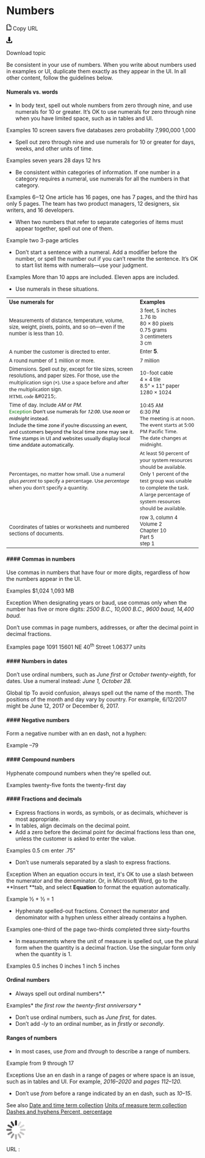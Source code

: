 ﻿# Numbers

![Copy URL](media/numbers/Copy.png)
Copy URL

![Download](media/numbers/Download.png)

Download topic

Be consistent
in your use of numbers. When you write about numbers used in
examples or UI, duplicate them exactly as they appear in the UI. In
all other content, follow the guidelines below.

#### Numerals vs. words

  - In body text, spell out whole numbers from zero through nine, and use numerals for 10 or greater. It’s OK to use numerals for zero through nine when you have limited space, such as in tables and UI. 

Examples
10 screen savers 
five databases 
zero probability 
7,990,000 
1,000 

  - Spell out zero through nine and use numerals for 10 or greater for days, weeks, and other units of time. 

Examples
seven years 
28 days 
12 hrs 

  - Be consistent within categories of information. If one number in a category requires a numeral, use numerals for all the numbers in that category. 

Examples
6‒12 
One article has 16 pages, one has 7 pages, and the third has only 5 pages.
The team has two product managers, 12 designers, six writers, and 16 developers.

  - When two numbers that refer to separate categories of items must appear together, spell out one of them. 

Example two 3-page articles

  - Don’t start a sentence with a numeral.
    Add a modifier before the number, or spell the number out if
    you can’t rewrite the sentence. It’s OK to start list items
    with numerals—use your judgment.

Examples
More than 10 apps are included.
Eleven apps are included. 

  - Use numerals in these situations.

<table>
<tbody>
<tr class="odd">
<td><b>Use numerals for</b></td>
<td><b>Examples</b></td>
</tr>
<tr class="even">
<td><div>
<div>
<span style="font-size:small;">Measurements of distance, temperature, volume, size, weight, pixels, points, and so on—even if the number is less than 10.</span>
</div>
</div></td>
<td><div>
<span style="font-size:small;"></span>
<div>
<span style="font-size:small;">3 feet, 5 inches<br />
</span><span style="font-size:small;"><span style="font-size:small;">1.76 lb<br />
</span><span style="font-size:small;">80 × 80 pixels<br />
</span></span><span style="font-size:small;">0.75 grams<br />
</span><span style="font-size:small;">3 centimeters<br />
3 cm</span>
</div>
</div></td>
</tr>
<tr class="odd">
<td><div>
<span style="font-size:small;">A number the customer is directed to enter.</span>
</div></td>
<td><div>
<span style="font-size:small;">Enter </span><b>5</b><span style="font-family:Segoe UI;font-size:small;">.</span>
</div></td>
</tr>
<tr class="even">
<td><div>
<span style="font-size:small;">A round number of 1 million or more.</span>
</div></td>
<td><div>
<span style="font-size:small;">7 million</span>
</div></td>
</tr>
<tr class="odd">
<td><div>
<span style="font-size:small;">Dimensions. Spell out </span><em><span style="font-size:small;">by</span></em><span style="font-size:small;">, except for tile sizes, screen resolutions, and paper sizes. For those, use </span><span style="font-family:&#39;Segoe UI&#39;;font-size:small;">the multiplication sign (×). Use a space before and after the multiplicat</span><span style="font-size:small;">ion sign.</span><br />
<span style="color:#000000;font-family:Segoe UI Semibold;font-size:small;">HTML code </span><span style="font-size:small;">&amp;#0215;.</span>
</div></td>
<td><div>
<span style="font-size:small;">10-foot cable </span><br />
<span style="font-size:small;">4 </span><span style="font-size:small;">×</span> <span style="font-size:small;">4 tile </span><br />
<span style="font-size:small;">8.5&quot; </span><span style="font-size:small;">×</span><span style="font-size:small;"> 11&quot; paper </span><br />
<span style="font-size:small;">1280 × 1024</span>
</div></td>
</tr>
<tr class="even">
<td><div>
<span style="font-size:small;">Time of day. Include <em>AM</em> or <em>PM.</em></span><br />
<span style="color:#107C10;font-family:Segoe UI;font-size:small;">Exception </span><span style="color:#000000;font-family:Segoe UI;font-size:small;">Don't use numerals for <em>12:00</em>. Use <em>noon</em> or <em>midnight</em> instead.</span><br />
<span style="color:#000000;line-height:107%;font-family:&#39;Segoe UI&#39;;font-size:small;">Include the time zone if you’re discussing an event, and customers beyond the local </span><span style="color:#000000;line-height:107%;font-family:&#39;Segoe UI Light&#39;, sans-serif;font-size:9pt;"><span style="color:#000000;font-family:&#39;Segoe UI&#39;;font-size:small;">time zone may see it. Time stamps in UI and websites usually display local time and</span><span></span><span style="color:#000000;font-family:&#39;Segoe UI&#39;;font-size:small;">date automatically.</span></span>
</div></td>
<td><div>
<span style="font-size:small;">10:45 AM<br />
6:30 PM</span><span style="font-size:small;"><br />
</span><span style="line-height:107%;font-family:&#39;Segoe UI&#39;;font-size:small;"><span style="font-size:small;">The meeting is at noon. </span><br />
<span style="font-size:small;">The event starts at 5:00 PM Pacific Time. </span><br />
<span style="font-size:small;">The date changes at midnight. </span><br />
</span>
</div></td>
</tr>
<tr class="odd">
<td><span style="font-family:Segoe UI;font-size:small;">Percentages, no matter how small. Use a numeral plus <em>percent</em> to specify a percentage. </span><span style="font-family:Segoe UI;font-size:small;"><span style="font-family:Segoe UI;font-size:small;">Use <em>percentage</em> w</span><span style="font-family:Segoe UI;font-size:small;">hen you don't specify a quantity.</span></span></td>
<td><span style="font-size:small;"><span style="font-family:Segoe UI;">At least 50 percent of your system resources should be available.<br />
</span><span style="font-family:Segoe UI;">Only 1 percent of the test group was unable to complete the task.<br />
</span></span><span style="font-size:small;"><span style="font-family:Segoe UI;">A large percentage of system resources should be available.</span></span></td>
</tr>
<tr class="even">
<td><div>
<span style="font-size:small;">Coordinates of tables or worksheets and numbered sections of documents.</span>
</div></td>
<td><div>
<span style="font-size:small;">row 3, column 4 </span><br />
<span style="font-size:small;">Volume 2 </span><br />
<span style="font-size:small;">Chapter 10 </span><br />
<span style="font-size:small;">Part 5 </span><br />
<span style="font-size:small;">step 1</span>
</div></td>
</tr>
</tbody>
</table>

#### #### Commas in numbers

Use commas in numbers that have four or more digits, regardless of how the numbers appear in the UI.

Examples
$1,024
1,093 MB

Exception When designating years or baud, use commas only when the number has five or more digits: *2500 B.C., 10,000 B.C., 9600 baud, 14,400 baud.*

Don’t use commas in page numbers, addresses, or after the decimal point in decimal fractions.

Examples
page 1091
15601 NE 40<sup>th</sup> Street
1.06377 units

#### #### Numbers in dates

Don’t use ordinal numbers, such as *June* *first* or *October twenty-eighth*, for dates. Use a numeral instead: *June 1, October 28.*

Global tip To
avoid confusion, always spell out the name of the month. The
positions of the month and day vary by country. For example,
6/12/2017 might be June 12, 2017 or December 6, 2017.

#### #### Negative numbers

Form a negative number with an en dash, not a hyphen:

Example –79

#### #### Compound numbers

Hyphenate compound numbers when they're spelled out.

Examples
twenty-five fonts
the twenty-first day

#### #### Fractions and decimals

  - Express fractions in words, as symbols, or as decimals, whichever is most appropriate.  
  - In tables, align decimals on the decimal point. 
  - Add a zero before the decimal point for decimal fractions less than one, unless the customer is asked to enter the value.

Examples
0.5 cm 
enter .75"

  - Don’t use numerals separated by a slash to express fractions. 

Exception
When an equation occurs in text, it's OK to use a slash between the
numerator and the denominator. Or, in Microsoft Word, go to the **Insert **tab, and select **Equation** to format the equation automatically.

Example ½ + ½ = 1

  - Hyphenate spelled-out fractions. Connect the numerator and denominator with a hyphen unless either already contains a hyphen. 

Examples
one-third of the page 
two-thirds completed 
three sixty-fourths 

  - In
    measurements where the unit of measure is spelled out, use the plural
    form when the quantity is a decimal fraction. Use the singular form only
    when the quantity is 1. 

Examples
0.5 inches 
0 inches
1 inch 
5 inches

#### Ordinal numbers

  - Always spell out ordinal numbers*.*

Examples*
*the first row
the twenty-first anniversary*
*

  - Don’t use ordinal numbers, such as *June first,* for dates. 
  - Don’t add -*ly* to an ordinal number, as in *firstly* or *secondly*.

#### Ranges of numbers

  - In most cases, use *from* and *through* to describe a range of numbers.

Example from 9 through 17

Exceptions Use an en dash in a range of pages or where space is an issue, such as in tables and UI. For example, *2016–2020* and *pages 112–120.*

  - Don’t use *from* before a range indicated by an en dash, such as *10–15*. 

See also [
Date and time term collection](https://worldready.cloudapp.net/Styleguide/Read?id=2700&topicid=27390)
[Units of measure term collection](https://worldready.cloudapp.net/Styleguide/Read?id=2700&topicid=28884)
[Dashes and hyphens
](https://worldready.cloudapp.net/Styleguide/Read?id=2700&topicid=28757)[Percent, percentage](https://worldready.cloudapp.net/Styleguide/Read?id=2700&topicid=35557)[](https://worldready.cloudapp.net/Styleguide/Read?id=2700&topicid=28757)

![In progress](media/numbers/activity-large.gif)

URL :
